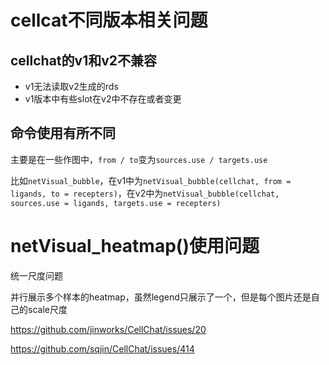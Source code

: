 # cellcat不同版本相关问题

## cellchat的v1和v2不兼容
-  v1无法读取v2生成的rds
-  v1版本中有些slot在v2中不存在或者变更

##  命令使用有所不同
主要是在一些作图中，`from / to`变为`sources.use / targets.use`

比如`netVisual_bubble`，在v1中为`netVisual_bubble(cellchat, from = ligands, to = recepters)`，在v2中为`netVisual_bubble(cellchat, sources.use = ligands, targets.use = recepters)`


# netVisual_heatmap()使用问题

统一尺度问题

并行展示多个样本的heatmap，虽然legend只展示了一个，但是每个图片还是自己的scale尺度

https://github.com/jinworks/CellChat/issues/20

https://github.com/sqjin/CellChat/issues/414
